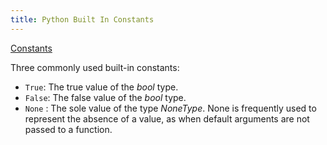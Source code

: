 ```yaml
---
title: Python Built In Constants
---
```

[Constants](https://docs.python.org/3/library/constants.html)

Three commonly used built-in constants:

*   `True`: The true value of the _bool_ type.
*   `False`: The false value of the _bool_ type.
*   `None` : The sole value of the type _NoneType_. None is frequently used to represent the absence of a value, as when default arguments are not passed to a function.